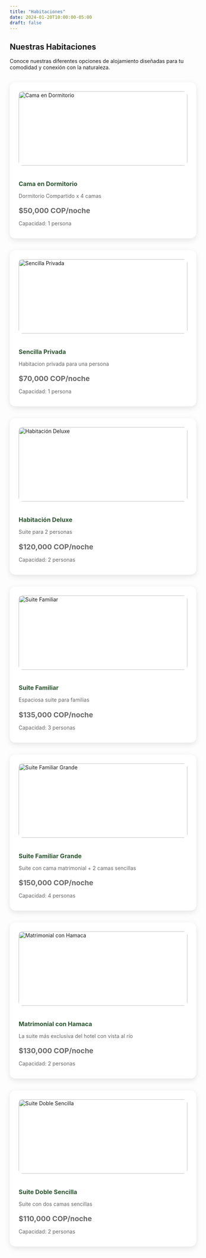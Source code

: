 ```yaml
---
title: "Habitaciones"
date: 2024-01-20T10:00:00-05:00
draft: false
---
```


## Nuestras Habitaciones

Conoce nuestras diferentes opciones de alojamiento diseñadas para tu comodidad y conexión con la naturaleza.

<div class="rooms-grid">
  <div class="room-card">
    <img src="https://conexion-amazonas.com/wp-content/uploads/2025/05/DSCF0164-scaled.jpg" alt="Cama en Dormitorio" class="room-image">
    <h3>Cama en Dormitorio</h3>
    <p>Dormitorio Compartido x 4 camas</p>
    <p class="price">$50,000 COP/noche</p>
    <p>Capacidad: 1 persona</p>
  </div>

  <div class="room-card">
    <img src="https://conexion-amazonas.com/wp-content/uploads/2025/05/DSCF0150-1-scaled.jpg" alt="Sencilla Privada" class="room-image">
    <h3>Sencilla Privada</h3>
    <p>Habitacion privada para una persona</p>
    <p class="price">$70,000 COP/noche</p>
    <p>Capacidad: 1 persona</p>
  </div>

  <div class="room-card">
    <img src="https://conexion-amazonas.com/wp-content/uploads/2025/05/IMG_20250427_105039882_HDR-1-scaled.jpg" alt="Habitación Deluxe" class="room-image">
    <h3>Habitación Deluxe</h3>
    <p>Suite para 2 personas</p>
    <p class="price">$120,000 COP/noche</p>
    <p>Capacidad: 2 personas</p>
  </div>

  <div class="room-card">
    <img src="https://conexion-amazonas.com/wp-content/uploads/2025/05/DSCF02342-1-scaled.jpg" alt="Suite Familiar" class="room-image">
    <h3>Suite Familiar</h3>
    <p>Espaciosa suite para familias</p>
    <p class="price">$135,000 COP/noche</p>
    <p>Capacidad: 3 personas</p>
  </div>

  <div class="room-card">
    <img src="https://conexion-amazonas.com/wp-content/uploads/2025/05/DSCF02342-1-scaled.jpg" alt="Suite Familiar Grande" class="room-image">
    <h3>Suite Familiar Grande</h3>
    <p>Suite con cama matrimonial + 2 camas sencillas</p>
    <p class="price">$150,000 COP/noche</p>
    <p>Capacidad: 4 personas</p>
  </div>

  <div class="room-card">
    <img src="https://conexion-amazonas.com/wp-content/uploads/2025/05/DSCF0202-1-scaled.jpg" alt="Matrimonial con Hamaca" class="room-image">
    <h3>Matrimonial con Hamaca</h3>
    <p>La suite más exclusiva del hotel con vista al río</p>
    <p class="price">$130,000 COP/noche</p>
    <p>Capacidad: 2 personas</p>
  </div>

  <div class="room-card">
    <img src="https://conexion-amazonas.com/wp-content/uploads/2025/05/DSCF02382-scaled.jpg" alt="Suite Doble Sencilla" class="room-image">
    <h3>Suite Doble Sencilla</h3>
    <p>Suite con dos camas sencillas</p>
    <p class="price">$110,000 COP/noche</p>
    <p>Capacidad: 2 personas</p>
  </div>
</div>

<style>
.rooms-grid {
  display: grid;
  grid-template-columns: repeat(auto-fit, minmax(300px, 1fr));
  gap: 2rem;
  margin-top: 2rem;
}

.room-card {
  background: white;
  padding: 1.5rem;
  border-radius: 15px;
  box-shadow: 0 5px 15px rgba(0,0,0,0.1);
  transition: transform 0.3s ease;
}

.room-card:hover {
  transform: translateY(-5px);
}

.room-image {
  width: 100%;
  height: 200px;
  object-fit: cover;
  border-radius: 10px;
  margin-bottom: 1rem;
}

.room-card h3 {
  color: #2c5530;
  margin-bottom: 0.5rem;
}

.room-card p {
  margin-bottom: 0.5rem;
  color: #666;
}

.price {
  font-weight: bold;
  color: #2c5530;
  font-size: 1.2rem;
}
</style>
